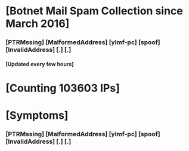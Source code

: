 # [Botnet Mail Spam Collection since March 2016]
### [PTRMssing] [MalformedAddress] [ylmf-pc] [spoof] [InvalidAddress] [.] [.]
#### [Updated every few hours]

# [Counting 103603 IPs]

# [Symptoms] 
###   [PTRMssing] [MalformedAddress] [ylmf-pc] [spoof] [InvalidAddress] [.] [.]

